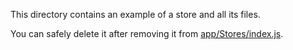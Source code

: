 This directory contains an example of a store and all its files.

You can safely delete it after removing it from [app/Stores/index.js](../index.js).

